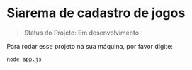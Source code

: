 <h1>Siarema de cadastro de jogos</h1>

> Status do Projeto: Em desenvolvimento

Para rodar esse projeto na sua máquina, por favor digite:

```
node app.js
```
